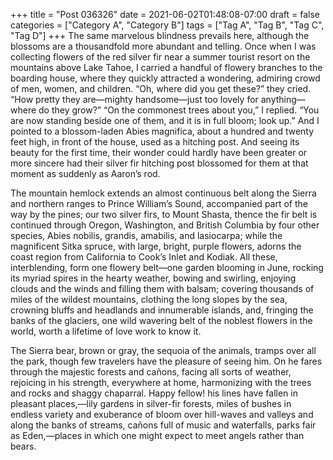 +++
title = "Post 036326"
date = 2021-06-02T01:48:08-07:00
draft = false
categories = ["Category A", "Category B"]
tags = ["Tag A", "Tag B", "Tag C", "Tag D"]
+++
The same marvelous blindness prevails here, although the blossoms are a thousandfold more abundant and telling. Once when I was collecting flowers of the red silver fir near a summer tourist resort on the mountains above Lake Tahoe, I carried a handful of flowery branches to the boarding house, where they quickly attracted a wondering, admiring crowd of men, women, and children. “Oh, where did you get these?” they cried. “How pretty they are—mighty handsome—just too lovely for anything—where do they grow?” “On the commonest trees about you,” I replied. “You are now standing beside one of them, and it is in full bloom; look up.” And I pointed to a blossom-laden Abies magnifica, about a hundred and twenty feet high, in front of the house, used as a hitching post. And seeing its beauty for the first time, their wonder could hardly have been greater or more sincere had their silver fir hitching post blossomed for them at that moment as suddenly as Aaron’s rod.

The mountain hemlock extends an almost continuous belt along the Sierra and northern ranges to Prince William’s Sound, accompanied part of the way by the pines; our two silver firs, to Mount Shasta, thence the fir belt is continued through Oregon, Washington, and British Columbia by four other species, Abies nobilis, grandis, amabilis, and lasiocarpa; while the magnificent Sitka spruce, with large, bright, purple flowers, adorns the coast region from California to Cook’s Inlet and Kodiak. All these, interblending, form one flowery belt—one garden blooming in June, rocking its myriad spires in the hearty weather, bowing and swirling, enjoying clouds and the winds and filling them with balsam; covering thousands of miles of the wildest mountains, clothing the long slopes by the sea, crowning bluffs and headlands and innumerable islands, and, fringing the banks of the glaciers, one wild wavering belt of the noblest flowers in the world, worth a lifetime of love work to know it.

The Sierra bear, brown or gray, the sequoia of the animals, tramps over all the park, though few travelers have the pleasure of seeing him. On he fares through the majestic forests and cañons, facing all sorts of weather, rejoicing in his strength, everywhere at home, harmonizing with the trees and rocks and shaggy chaparral. Happy fellow! his lines have fallen in pleasant places,—lily gardens in silver-fir forests, miles of bushes in endless variety and exuberance of bloom over hill-waves and valleys and along the banks of streams, cañons full of music and waterfalls, parks fair as Eden,—places in which one might expect to meet angels rather than bears.
